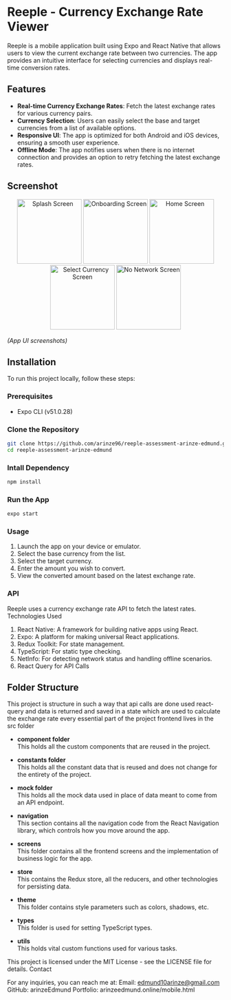 
# Reeple - Currency Exchange Rate Viewer

Reeple is a mobile application built using Expo and React Native that allows users to view the current exchange rate between two currencies. The app provides an intuitive interface for selecting currencies and displays real-time conversion rates.

## Features

- **Real-time Currency Exchange Rates**: Fetch the latest exchange rates for various currency pairs.
- **Currency Selection**: Users can easily select the base and target currencies from a list of available options.
- **Responsive UI**: The app is optimized for both Android and iOS devices, ensuring a smooth user experience.
- **Offline Mode**: The app notifies users when there is no internet connection and provides an option to retry fetching the latest exchange rates.

## Screenshot 



<p align="center">
  <img src="https://github.com/user-attachments/assets/249d3693-68dc-4d3c-8017-7f10a43f65b6" alt="Splash Screen" width="150">
  <img src="https://github.com/user-attachments/assets/5a2e481f-743f-42b9-b241-ffa2788a762f" alt="Onboarding Screen" width="150">
  <img src="https://github.com/user-attachments/assets/dfa82520-c1b7-4cdf-9826-e2c0a6c85396" alt="Home Screen" width="150">
  <img src="https://github.com/user-attachments/assets/b1dc81c5-0fe8-4790-b17c-327843ba42cc" alt="Select Currency Screen" width="150">
  <img src="https://github.com/user-attachments/assets/dcfa9cc2-5ce1-4eee-95f4-592661287284" alt="No Network Screen" width="150">
</p>



_(App UI screenshots)_

## Installation

To run this project locally, follow these steps:

### Prerequisites

- Expo CLI (v51.0.28)

### Clone the Repository

```bash
git clone https://github.com/arinze96/reeple-assessment-arinze-edmund.git
cd reeple-assessment-arinze-edmund

```

### Intall Dependency

```bash
npm install

```
### Run the App

```bash
expo start

```

### Usage

1. Launch the app on your device or emulator.
2. Select the base currency from the list.
3. Select the target currency.
4. Enter the amount you wish to convert.
5. View the converted amount based on the latest exchange rate.

### API

Reeple uses a currency exchange rate API to fetch the latest rates. 
Technologies Used

1. React Native: A framework for building native apps using React.
2. Expo: A platform for making universal React applications.
3. Redux Toolkit: For state management.
4. TypeScript: For static type checking.
5. NetInfo: For detecting network status and handling offline scenarios. 
6. React Query for API Calls



## Folder Structure
This project is structure in such a way that api calls are done used react-query and data is returned and saved in a state which are used 
to calculate the exchange rate
every essential part of the project frontend lives in the src folder

- **component folder**  
  This holds all the custom components that are reused in the project.

- **constants folder**  
  This holds all the constant data that is reused and does not change for the entirety of the project.

- **mock folder**  
  This holds all the mock data used in place of data meant to come from an API endpoint.

- **navigation**  
  This section contains all the navigation code from the React Navigation library, which controls how you move around the app.

- **screens**  
  This folder contains all the frontend screens and the implementation of business logic for the app.

- **store**  
  This contains the Redux store, all the reducers, and other technologies for persisting data.

- **theme**  
  This folder contains style parameters such as colors, shadows, etc.

- **types**  
  This folder is used for setting TypeScript types.

- **utils**  
  This holds vital custom functions used for various tasks.





This project is licensed under the MIT License - see the LICENSE file for details.
Contact

For any inquiries, you can reach me at:
Email: edmund10arinze@gmail.com
GitHub: arinzeEdmund
Portfolio: arinzeedmund.online/mobile.html